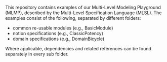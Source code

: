 This repository contains examples of our Multi-Level Modeling Playground (MLMP), described by the Multi-Level Specification Language (MLSL). The examples consist of the following, separated by different folders:
- common re-usable modules (e.g., BasicModule)
- notion specifications (e.g., ClassicPotency)
- domain specifications (e.g., DomainBicycle)

Where applicable, dependencies and related references can be found separately in every sub folder.